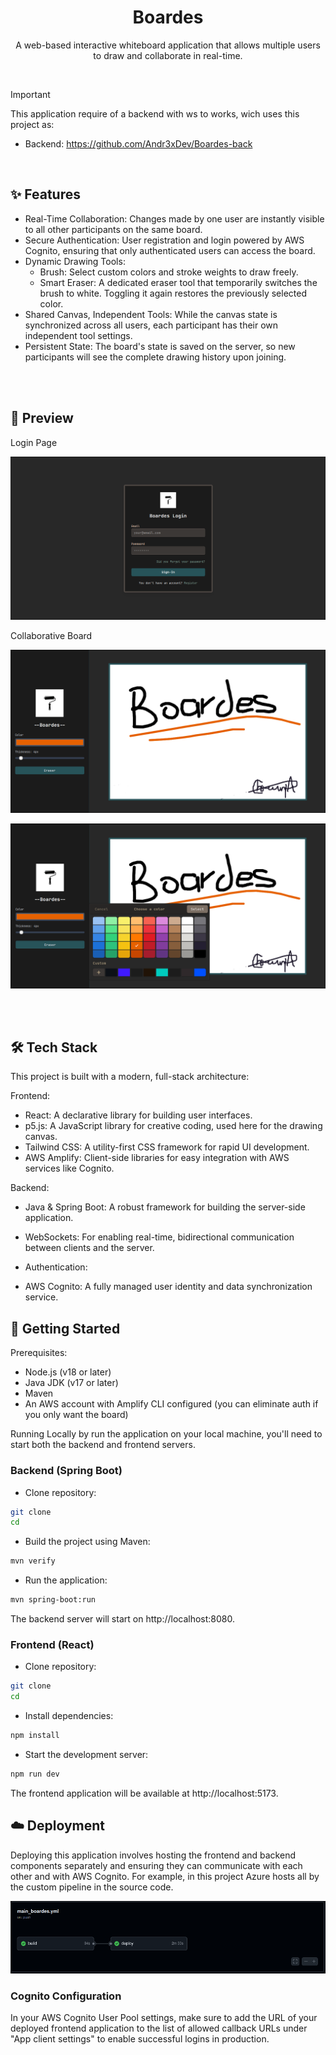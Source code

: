 <div align="center">
    <h1 align="center">Boardes</h1>
    <p align="center">
A web-based interactive whiteboard application that allows multiple users to draw and collaborate in real-time.
    </p>
</div>

</br>

> [!IMPORTANT]  
> This application require of a backend with ws to works, wich uses this project as:
> - Backend: https://github.com/Andr3xDev/Boardes-back

</br>

## ✨ Features

- Real-Time Collaboration: Changes made by one user are instantly visible to all other participants on the same board.
- Secure Authentication: User registration and login powered by AWS Cognito, ensuring that only authenticated users can access the board.
- Dynamic Drawing Tools:
    - Brush: Select custom colors and stroke weights to draw freely.
    - Smart Eraser: A dedicated eraser tool that temporarily switches the brush to white. Toggling it again restores the previously selected color.
- Shared Canvas, Independent Tools: While the canvas state is synchronized across all users, each participant has their own independent tool settings.
- Persistent State: The board's state is saved on the server, so new participants will see the complete drawing history upon joining.

</br>
</br>

## 📸 Preview

Login Page

![login](docs/login.png)

Collaborative Board

![general](docs/board.png)

![color](docs/color.png)

</br>
</br>

## 🛠️ Tech Stack

This project is built with a modern, full-stack architecture:

Frontend:

- React: A declarative library for building user interfaces.
- p5.js: A JavaScript library for creative coding, used here for the drawing canvas.
- Tailwind CSS: A utility-first CSS framework for rapid UI development.
- AWS Amplify: Client-side libraries for easy integration with AWS services like Cognito.

Backend:

- Java & Spring Boot: A robust framework for building the server-side application.
- WebSockets: For enabling real-time, bidirectional communication between clients and the server.

- Authentication:
- AWS Cognito: A fully managed user identity and data synchronization service.

## 🚀 Getting Started

Prerequisites:
- Node.js (v18 or later)
- Java JDK (v17 or later)
- Maven
- An AWS account with Amplify CLI configured (you can eliminate auth if you only want the board)

Running Locally by run the application on your local machine, you'll need to start both the backend and frontend servers.

### Backend (Spring Boot)

- Clone repository: 

```sh
git clone 
cd 
```

- Build the project using Maven:

```sh
mvn verify
```


- Run the application:

```sh
mvn spring-boot:run
```

The backend server will start on http://localhost:8080.


### Frontend (React)

- Clone repository: 

```sh
git clone 
cd 
```

- Install dependencies:

```sh
npm install
```

- Start the development server:
```sh
npm run dev
```

The frontend application will be available at http://localhost:5173.


## ☁️ Deployment

Deploying this application involves hosting the frontend and backend components separately and ensuring they can communicate with each other and with AWS Cognito.
For example, in this project Azure hosts all by the custom pipeline in the source code.

![deploy](docs/deploy.png)

### Cognito Configuration

In your AWS Cognito User Pool settings, make sure to add the URL of your deployed frontend application to the list of allowed callback URLs under "App client settings" to enable successful logins in production.

